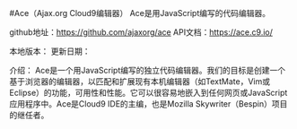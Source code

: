 #Ace（Ajax.org Cloud9编辑器）  Ace是用JavaScript编写的代码编辑器。


github地址：https://github.com/ajaxorg/ace
API文档：https://ace.c9.io/

本地版本： 
更新日期：

介绍：
  Ace是一个用JavaScript编写的独立代码编辑器。我们的目标是创建一个基于浏览器的编辑器，以匹配和扩展现有本机编辑器（如TextMate，Vim或Eclipse）的功能，可用性和性能。它可以很容易地嵌入到任何网页或JavaScript应用程序中。Ace是Cloud9 IDE的主编，也是Mozilla Skywriter（Bespin）项目的继任者。